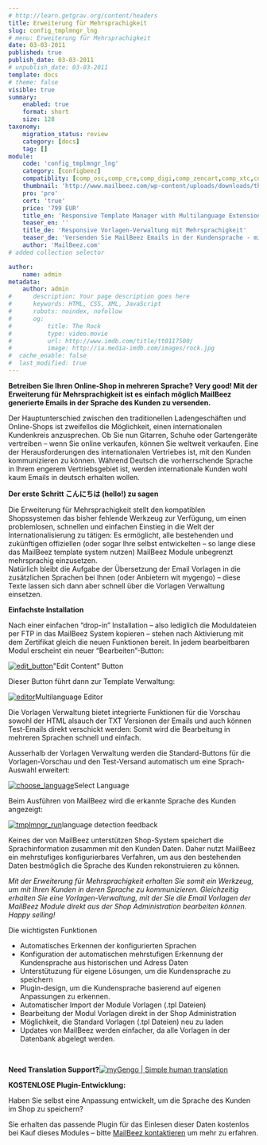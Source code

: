 ```yaml
---
# http://learn.getgrav.org/content/headers
title: Erweiterung für Mehrsprachigkeit
slug: config_tmplmngr_lng
# menu: Erweiterung für Mehrsprachigkeit
date: 03-03-2011
published: true
publish_date: 03-03-2011
# unpublish_date: 03-03-2011
template: docs
# theme: false
visible: true
summary:
    enabled: true
    format: short
    size: 128
taxonomy:
    migration_status: review
    category: [docs]
    tag: []
module:
    code: 'config_tmplmngr_lng'
    category: [configbeez]
    compatiblity: [comp_osc,comp_cre,comp_digi,comp_zencart,comp_xtc,comp_gambio]
    thumbnail: 'http://www.mailbeez.com/wp-content/uploads/downloads/thumbnails/2011/08/icon_32.png'
    pro: 'pro'
    cert: 'true'
    price: '799 EUR'
    title_en: 'Responsive Template Manager with Multilanguage Extension'
    teaser_en: ''
    title_de: 'Responsive Vorlagen-Verwaltung mit Mehrsprachigkeit'
    teaser_de: 'Versenden Sie MailBeez Emails in der Kundensprache - mit responsive Vorlagen Verwaltung'
    author: 'MailBeez.com'
# added collection selector

author:
    name: admin
metadata:
    author: admin
#      description: Your page description goes here
#      keywords: HTML, CSS, XML, JavaScript
#      robots: noindex, nofollow
#      og:
#          title: The Rock
#          type: video.movie
#          url: http://www.imdb.com/title/tt0117500/
#          image: http://ia.media-imdb.com/images/rock.jpg
#  cache_enable: false
#  last_modified: true
---
```


**Betreiben Sie Ihren Online-Shop in mehreren Sprache? Very good! Mit der Erweiterung für Mehrsprachigkeit ist es einfach möglich MailBeez generierte Emails in der Sprache des Kunden zu versenden.**

Der Hauptunterschied zwischen den traditionellen Ladengeschäften und Online-Shops ist zweifellos die Möglichkeit, einen internationalen Kundenkreis anzusprechen. Ob Sie nun Gitarren, Schuhe oder Gartengeräte vertreiben – wenn Sie online verkaufen, können Sie weltweit verkaufen. Eine der Herausforderungen des internationalen Vertriebes ist, mit den Kunden kommunizieren zu können. Während Deutsch die vorherrschende Sprache in Ihrem engerem Vertriebsgebiet ist, werden internationale Kunden wohl kaum Emails in deutsch erhalten wollen.

**Der erste Schritt こんにちは (hello!) zu sagen**

Die Erweiterung für Mehrsprachigkeit stellt den kompatiblen Shopssystemen das bisher fehlende Werkzeug zur Verfügung, um einen problemlosen, schnellen und einfachen Einstieg in die Welt der Internationalisierung zu tätigen: Es ermöglicht, alle bestehenden und zukünftigen offiziellen (oder sogar Ihre selbst entwickelten – so lange diese das MailBeez template system nutzen) MailBeez Module unbegrenzt mehrsprachig einzusetzen.  
 Natürlich bleibt die Aufgabe der Übersetzung der Email Vorlagen in die zusätzlichen Sprachen bei Ihnen (oder Anbietern wit mygengo) – diese Texte lassen sich dann aber schnell über die Vorlagen Verwaltung einsetzen.

**Einfachste Installation**

Nach einer einfachen “drop-in” Installation – also lediglich die Moduldateien per FTP in das MailBeez System kopieren – stehen nach Aktivierung mit dem Zertifikat gleich die neuen Funktionen bereit. In jedem bearbeitbaren Modul erscheint ein neuer “Bearbeiten”-Button:

[![](http://www.mailbeez.com/wp-content/uploads/2011/03/edit_button.png "edit_button")](http://www.mailbeez.com/wp-content/uploads/2011/03/edit_button.png)"Edit Content" Button

 

Dieser Button führt dann zur Template Verwaltung:

[![](http://www.mailbeez.com/wp-content/uploads/2011/03/editor-300x293.png "editor")](http://www.mailbeez.com/wp-content/uploads/2011/03/editor.png)Multilanguage Editor

 

Die Vorlagen Verwaltung bietet integrierte Funktionen für die Vorschau sowohl der HTML alsauch der TXT Versionen der Emails und auch können Test-Emails direkt verschickt werden: Somit wird die Bearbeitung in mehreren Sprachen schnell und einfach.

Ausserhalb der Vorlagen Verwaltung werden die Standard-Buttons für die Vorlagen-Vorschau und den Test-Versand automatisch um eine Sprach-Auswahl erweitert:

[![](http://www.mailbeez.com/wp-content/uploads/2011/03/choose_language-300x96.png "choose_language")](http://www.mailbeez.com/wp-content/uploads/2011/03/choose_language.png)Select Language

 

Beim Ausführen von MailBeez wird die erkannte Sprache des Kunden angezeigt:

[![](http://www.mailbeez.com/wp-content/uploads/2011/03/tmplmngr_run-300x87.png "tmplmngr_run")](http://www.mailbeez.com/wp-content/uploads/2011/03/tmplmngr_run.png)language detection feedback

 

Keines der von MailBeez unterstützen Shop-System speichert die Sprachinformation zusammen mit den Kunden Daten. Daher nutzt MailBeez ein mehrstufiges konfigurierbares Verfahren, um aus den bestehenden Daten bestmöglich die Sprache des Kunden rekonstruieren zu können.

*Mit der Erweiterung für Mehrsprachigkeit erhalten Sie somit ein Werkzeug, um mit Ihren Kunden in deren Sprache zu kommunizieren. Gleichzeitig erhalten Sie eine Vorlagen-Verwaltung, mit der Sie die Email Vorlagen der MailBeez Module direkt aus der Shop Administration bearbeiten können. Happy selling!*

Die wichtigsten Funktionen

- Automatisches Erkennen der konfigurierten Sprachen
- Konfiguration der automatischen mehrstufigen Erkennung der Kundensprache aus historischen und Adress Daten
- Unterstütuzung für eigene Lösungen, um die Kundensprache zu speichern
- Plugin-design, um die Kundensprache basierend auf eigenen Anpassungen zu erkennen.
- Automatischer Import der Module Vorlagen (.tpl Dateien)
- Bearbeitung der Modul Vorlagen direkt in der Shop Administration
- Möglichkeit, die Standard Vorlagen (.tpl Dateien) neu zu laden
- Updates von MailBeez werden einfacher, da alle Vorlagen in der Datenbank abgelegt werden.

 

 **Need Translation Support?**[![myGengo | Simple human translation](http://ogneg.com/images/banners/affiliate/468x60_1.gif)](http://localhost/wordpress_mailbeez_EOL/wp-content/plugins/adrotate/adrotate-out.php?track=NSwwLDAsaHR0cDovL215Z2VuZ28uY29tL2V4cHJlc3MvYS9iZDk0MA= "Translation")

 

**KOSTENLOSE Plugin-Entwicklung:**

Haben Sie selbst eine Anpassung entwickelt, um die Sprache des Kunden im Shop zu speichern?

Sie erhalten das passende Plugin für das Einlesen dieser Daten kostenlos bei Kauf dieses Modules – bitte [MailBeez kontaktieren](http://www.mailbeez.com/about/contact/ "Contact") um mehr zu erfahren.
